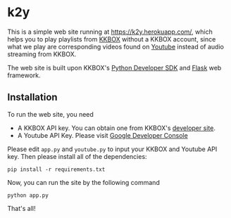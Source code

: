 # k2y

This is a simple web site running at https://k2y.herokuapp.com/, which
helps you to play playlists from [KKBOX](https://kkbox.com) without a
KKBOX account, since what we play are corresponding videos found on
[Youtube](https://youtube.com) instead of audio streaming from KKBOX.

The web site is built upon KKBOX's
[Python Developer SDK](https://github.com/KKBOX/OpenAPI-Python)
and [Flask](http://flask.pocoo.org/) web framework.

## Installation

To run the web site, you need

* A KKBOX API key. You can obtain one from KKBOX's
  [developer site](https://developer.kkbox.com/).
* A Youtube API Key. Please visit
  [Google Developer Console](https://console.developers.google.com)

Please edit `app.py` and `youtube.py` to input your KKBOX and Youtube
API key. Then please install all of the dependencies:

    pip install -r requirements.txt

Now, you can run the site by the following command

    python app.py

That's all!
